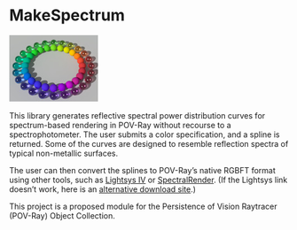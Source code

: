 # MakeSpectrum

![Thumbnail](makespectrum_thumbnail.jpg)

This library generates reflective spectral power distribution curves for spectrum-based rendering in POV-Ray without recourse to a spectrophotometer. The user submits a color specification, and a spline is returned. Some of the curves are designed to resemble reflection spectra of typical non-metallic surfaces.

The user can then convert the splines to POV-Ray’s native RGBFT format using other tools, such as [Lightsys IV](http://www.ignorancia.org/index.php/technical/lightsys/) or [SpectralRender](https://www.lilysoft.org/CGI/SR/Spectral%20Render.htm). (If the Lightsys link doesn’t work, here is an [alternative download site](https://news.povray.org/64cffd99%40news.povray.org).)

This project is a proposed module for the Persistence of Vision Raytracer (POV-Ray) Object Collection.
